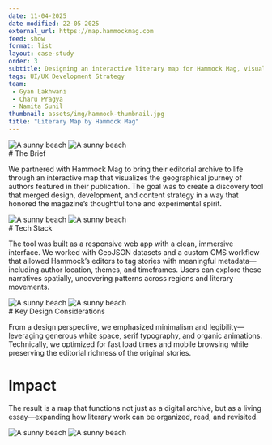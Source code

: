 ```yaml
---
date: 11-04-2025
date modified: 22-05-2025
external_url: https://map.hammockmag.com
feed: show
format: list
layout: case-study
order: 3
subtitle: Designing an interactive literary map for Hammock Mag, visualizing authors' geographies with data-rich storytelling.
tags: UI/UX Development Strategy
team:
 - Gyan Lakhwani
 - Charu Pragya
 - Namita Sunil
thumbnail: assets/img/hammock-thumbnail.jpg
title: "Literary Map by Hammock Mag"
---
```


<div class="img-grid">
<img src="../assets/img/hammock_logo.png" alt="A sunny beach">
<img src="../assets/img/hammock_laptop.png" alt="A sunny beach">
</div>
# The Brief

We partnered with Hammock Mag to bring their editorial archive to life through an interactive map that visualizes the geographical journey of authors featured in their publication. The goal was to create a discovery tool that merged design, development, and content strategy in a way that honored the magazine’s thoughtful tone and experimental spirit.

<div class="img-grid">
<img src="../assets/img/hammock_intro.png" alt="A sunny beach">
<img src="../assets/img/hammock_icons.png" alt="A sunny beach">
</div>
# Tech Stack

The tool was built as a responsive web app with a clean, immersive interface. We worked with GeoJSON datasets and a custom CMS workflow that allowed Hammock’s editors to tag stories with meaningful metadata—including author location, themes, and timeframes. Users can explore these narratives spatially, uncovering patterns across regions and literary movements.

<div class="img-grid">
<img src="../assets/img/hammock_paper.png" alt="A sunny beach">
<img src="../assets/img/hammock-phone-1.png" alt="A sunny beach">
</div>
# Key Design Considerations

From a design perspective, we emphasized minimalism and legibility—leveraging generous white space, serif typography, and organic animations. Technically, we optimized for fast load times and mobile browsing while preserving the editorial richness of the original stories.

# Impact

The result is a map that functions not just as a digital archive, but as a living essay—expanding how literary work can be organized, read, and revisited.

<div class="img-grid">
<img src="../assets/img/hammock-text.png" alt="A sunny beach">
<img src="../assets/img/hammock-poster.png" alt="A sunny beach">
</div>
